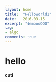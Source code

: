 ```yaml
---
layout: home
title:  "Helloworld1"
date:   2016-03-15
excerpt: "demoooOOO"
tag:
- algo
comments: true
---
```


# hello

**cuti**